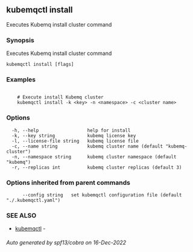 ## kubemqctl install

Executes Kubemq install cluster command

### Synopsis

Executes Kubemq install cluster command

```
kubemqctl install [flags]
```

### Examples

```

	# Execute install Kubemq cluster
	kubemqctl install -k <key> -n <namespace> -c <cluster name>	

```

### Options

```
  -h, --help                  help for install
  -k, --key string            kubemq license key
  -l, --license-file string   kubemq license file
  -c, --name string           kubemq cluster name (default "kubemq-cluster")
  -n, --namespace string      kubemq cluster namespace (default "kubemq")
  -r, --replicas int          kubemq cluster replicas (default 3)
```

### Options inherited from parent commands

```
      --config string   set kubemqctl configuration file (default "./.kubemqctl.yaml")
```

### SEE ALSO

* [kubemqctl](kubemqctl.md)	 - 

###### Auto generated by spf13/cobra on 16-Dec-2022
